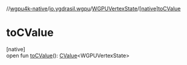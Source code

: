 //[wgpu4k-native](../../../index.md)/[io.ygdrasil.wgpu](../index.md)/[WGPUVertexState](index.md)/[[native]toCValue]([native]to-c-value.md)

# toCValue

[native]\
open fun [toCValue]([native]to-c-value.md)(): [CValue](https://kotlinlang.org/api/core/kotlin-stdlib/kotlinx.cinterop/-c-value/index.html)&lt;WGPUVertexState&gt;